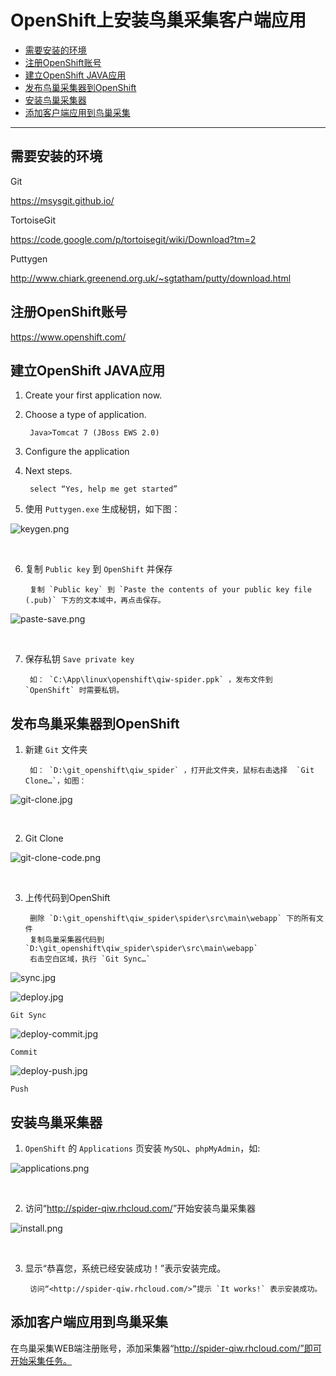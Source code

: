 OpenShift上安装鸟巢采集客户端应用
=========================

*   [需要安装的环境](#env)
*   [注册OpenShift账号](#signup)
*   [建立OpenShift JAVA应用](#create)
*   [发布鸟巢采集器到OpenShift](#deploy)
*   [安装鸟巢采集器](#install)
*   [添加客户端应用到鸟巢采集](#addapp)

* * *

<h2 id="env">需要安装的环境</h2>

<span id="git">Git</span>

<https://msysgit.github.io/>

<span id="tortoisegit">TortoiseGit</span>

<https://code.google.com/p/tortoisegit/wiki/Download?tm=2>

<span id="puttygen">Puttygen</span>

<http://www.chiark.greenend.org.uk/~sgtatham/putty/download.html>

<h2 id="signup">注册OpenShift账号</h2>

<https://www.openshift.com/>

<h2 id="create">建立OpenShift JAVA应用</h2>

1. Create your first application now.

2. Choose a type of application.

		Java>Tomcat 7 (JBoss EWS 2.0)

3. Configure the application

4. Next steps. 

		select “Yes, help me get started”

5. 使用 `Puttygen.exe` 生成秘钥，如下图：

  ![keygen.png](../../static/img/openshift/keygen.png)
  
  <br />

6. 复制 `Public key` 到 `OpenShift` 并保存

		复制 `Public key` 到 `Paste the contents of your public key file (.pub)` 下方的文本域中，再点击保存。

  ![paste-save.png](../../static/img/openshift/paste-save.png)
  
  <br />

7. 保存私钥 `Save private key`

		如： `C:\App\linux\openshift\qiw-spider.ppk` ，发布文件到 `OpenShift` 时需要私钥。

<h2 id="deploy">发布鸟巢采集器到OpenShift</h2>

1. 新建 `Git` 文件夹

		如： `D:\git_openshift\qiw_spider` ，打开此文件夹，鼠标右击选择  `Git Clone…`，如图：

  ![git-clone.jpg](../../static/img/openshift/git-clone.jpg)
  
  <br />

2. Git Clone

  ![git-clone-code.png](../../static/img/openshift/git-clone-code.png)
  
  <br />

3. 上传代码到OpenShift

		删除 `D:\git_openshift\qiw_spider\spider\src\main\webapp` 下的所有文件
		复制鸟巢采集器代码到 `D:\git_openshift\qiw_spider\spider\src\main\webapp` 
		右击空白区域，执行 `Git Sync…`
  ![sync.jpg](../../static/img/openshift/sync.jpg)

  ![deploy.jpg](../../static/img/openshift/deploy.jpg)

  `Git Sync`

  ![deploy-commit.jpg](../../static/img/openshift/deploy-commit.jpg)

  `Commit`

  ![deploy-push.jpg](../../static/img/openshift/deploy-push.jpg)

  `Push`

<h2 id="install">安装鸟巢采集器</h2>

1. `OpenShift` 的 `Applications` 页安装 `MySQL`、`phpMyAdmin`，如:

  ![applications.png](../../static/img/openshift/applications.png)
  
  <br />

2. 访问“<http://spider-qiw.rhcloud.com/>”开始安装鸟巢采集器

  ![install.png](../../static/img/openshift/install.png)
  
  <br />

3. 显示“恭喜您，系统已经安装成功！”表示安装完成。

		访问“<http://spider-qiw.rhcloud.com/>”提示 `It works!` 表示安装成功。

<h2 id="addapp">添加客户端应用到鸟巢采集</h2>

在鸟巢采集WEB端注册账号，添加采集器“http://spider-qiw.rhcloud.com/”即可开始采集任务。